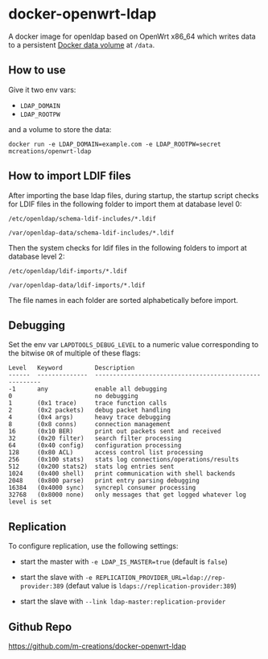 docker-openwrt-ldap
===================

A docker image for openldap based on OpenWrt x86_64 which writes data
to a persistent [Docker data volume](https://docs.docker.com/engine/userguide/dockervolumes/#data-volumes)
at `/data`.

How to use
----------

Give it two env vars:

* `LDAP_DOMAIN`
* `LDAP_ROOTPW`

and a volume to store the data:

```
docker run -e LDAP_DOMAIN=example.com -e LDAP_ROOTPW=secret mcreations/openwrt-ldap
```

How to import LDIF files
------------------------

After importing the base ldap files, during startup, the startup
script checks for LDIF files in the following folder to import them at
database level 0:

```
/etc/openldap/schema-ldif-includes/*.ldif

/var/openldap-data/schema-ldif-includes/*.ldif
```

Then the system checks for ldif files in the following folders to
import at database level 2:

```
/etc/openldap/ldif-imports/*.ldif

/var/openldap-data/ldif-imports/*.ldif
```

The file names in each folder are sorted alphabetically before import.

Debugging
---------

Set the env var `LAPDTOOLS_DEBUG_LEVEL` to a numeric value
corresponding to the bitwise `OR` of multiple of these flags:

```
Level   Keyword         Description
------  --------------  -------------------------------------------------------
-1      any             enable all debugging
0                       no debugging
1       (0x1 trace)     trace function calls
2       (0x2 packets)   debug packet handling
4       (0x4 args)      heavy trace debugging
8       (0x8 conns)     connection management
16      (0x10 BER)      print out packets sent and received
32      (0x20 filter)   search filter processing
64      (0x40 config)   configuration processing
128     (0x80 ACL)      access control list processing
256     (0x100 stats)   stats log connections/operations/results
512     (0x200 stats2)  stats log entries sent
1024    (0x400 shell)   print communication with shell backends
2048    (0x800 parse)   print entry parsing debugging
16384   (0x4000 sync)   syncrepl consumer processing
32768   (0x8000 none)   only messages that get logged whatever log level is set
```

Replication
-----------

To configure replication, use the following settings:

- start the master with `-e LDAP_IS_MASTER=true` (default is `false`)

- start the slave with `-e REPLICATION_PROVIDER_URL=ldap://rep-provider:389` (defaut value is `ldaps://replication-provider:389`)

- start the slave with `--link ldap-master:replication-provider`

Github Repo
-----------
https://github.com/m-creations/docker-openwrt-ldap
